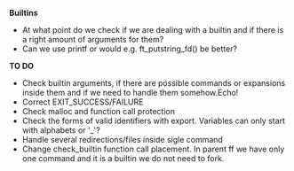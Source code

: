 **Builtins**
- At what point do we check if we are dealing with a builtin and if there is a right amount of arguments for them?
- Can we use printf or would e.g. ft_putstring_fd() be better?


**TO DO**
- Check builtin arguments, if there are possible commands or expansions inside them and if we need to handle them somehow.Echo!
- Correct EXIT_SUCCESS/FAILURE
- Check malloc and function call protection
- Check the forms of valid identifiers with export. Variables can only start with alphabets or '_'?
- Handle several redirections/files inside sigle command
- Change check_builtin function call placement. In parent ff we have only one command and it is a builtin we do not need to fork.